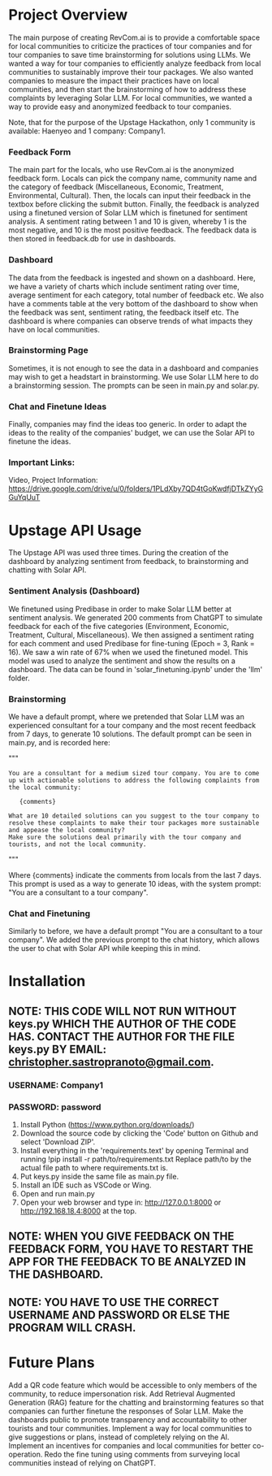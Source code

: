 # Project Overview

The main purpose of creating RevCom.ai is to provide a comfortable space for local communities to criticize the practices of tour companies and for tour companies to save time brainstorming for solutions using LLMs. We wanted a way for tour companies to efficiently analyze feedback from local communities to sustainably improve their tour packages. We also wanted companies to measure the impact their practices have on local communities, and then start the brainstorming of how to address these complaints by leveraging Solar LLM. For local communities, we wanted a way to provide easy and anonymized feedback to tour companies. 

Note, that for the purpose of the Upstage Hackathon, only 1 community is available: Haenyeo and 1 company: Company1.

### Feedback Form

The main part for the locals, who use RevCom.ai is the anonymized feedback form. Locals can pick the company name, community name and the category of feedback (Miscellaneous, Economic, Treatment, Environmental, Cultural). Then, the locals can input their feedback in the textbox before clicking the submit button. Finally, the feedback is analyzed using a finetuned version of Solar LLM which is finetuned for sentiment analysis. A sentiment rating between 1 and 10 is given, whereby 1 is the most negative, and 10 is the most positive feedback. The feedback data is then stored in feedback.db for use in dashboards.

### Dashboard

The data from the feedback is ingested and shown on a dashboard. Here, we have a variety of charts which include sentiment rating over time, average sentiment for each category, total number of feedback etc. We also have a comments table at the very bottom of the dashboard to show when the feedback was sent, sentiment rating, the feedback itself etc. The dashboard is where companies can observe trends of what impacts they have on local communities.

### Brainstorming Page

Sometimes, it is not enough to see the data in a dashboard and companies may wish to get a headstart in brainstorming. We use Solar LLM here to do a brainstorming session. The prompts can be seen in main.py and solar.py.

### Chat and Finetune Ideas

Finally, companies may find the ideas too generic. In order to adapt the ideas to the reality of the companies' budget, we can use the Solar API to finetune the ideas. 

### Important Links:

Video, Project Information: https://drive.google.com/drive/u/0/folders/1PLdXby7QD4tGoKwdfjDTkZYyGGuYqUuT

# Upstage API Usage

The Upstage API was used three times. During the creation of the dashboard by analyzing sentiment from feedback, to brainstorming and chatting with Solar API.

### Sentiment Analysis (Dashboard)

We finetuned using Predibase in order to make Solar LLM better at sentiment analysis. We generated 200 comments from ChatGPT to simulate feedback for each of the five categories (Environment, Economic, Treatment, Cultural, Miscellaneous). We then assigned a sentiment rating for each comment and used Predibase for fine-tuning (Epoch = 3, Rank = 16). We saw a win rate of 67% when we used the finetuned model. This model was used to analyze the sentiment and show the results on a dashboard. The data can be found in 'solar_finetuning.ipynb' under the 'llm' folder.

### Brainstorming

We have a default prompt, where we pretended that Solar LLM was an experienced consultant for a tour company and the most recent feedback from 7 days, to generate 10 solutions. The default prompt can be seen in main.py, and is recorded here:

"""

    You are a consultant for a medium sized tour company. You are to come up with actionable solutions to address the following complaints from the local community:

       {comments}

    What are 10 detailed solutions can you suggest to the tour company to resolve these complaints to make their tour packages more sustainable and appease the local community? 
    Make sure the solutions deal primarily with the tour company and tourists, and not the local community. 
"""

Where {comments} indicate the comments from locals from the last 7 days. This prompt is used as a way to generate 10 ideas, with the system prompt: "You are a consultant to a tour company".

### Chat and Finetuning

Similarly to before, we have a default prompt "You are a consultant to a tour company". We added the previous prompt to the chat history, which allows the user to chat with Solar API while keeping this in mind.

# Installation

## NOTE: THIS CODE WILL NOT RUN WITHOUT keys.py WHICH THE AUTHOR OF THE CODE HAS. CONTACT THE AUTHOR FOR THE FILE keys.py BY EMAIL: christopher.sastropranoto@gmail.com.

### USERNAME: Company1
### PASSWORD: password

1) Install Python (https://www.python.org/downloads/)
2) Download the source code by clicking the 'Code' button on Github and select 'Download ZIP'.
2) Install everything in the 'requirements.text' by opening Terminal and running !pip install -r path/to/requirements.txt
    Replace path/to by the actual file path to where requirements.txt is.
3) Put keys.py inside the same file as main.py file.
4) Install an IDE such as VSCode or Wing.
5) Open and run main.py
6) Open your web browser and type in: http://127.0.0.1:8000 or http://192.168.18.4:8000 at the top.

## NOTE: WHEN YOU GIVE FEEDBACK ON THE FEEDBACK FORM, YOU HAVE TO RESTART THE APP FOR THE FEEDBACK TO BE ANALYZED IN THE DASHBOARD.
## NOTE: YOU HAVE TO USE THE CORRECT USERNAME AND PASSWORD OR ELSE THE PROGRAM WILL CRASH.

# Future Plans

Add a QR code feature which would be accessible to only members of the community, to reduce impersonation risk.
Add Retrieval Augmented Generation (RAG) feature for the chatting and brainstorming features so that companies can further finetune the responses of Solar LLM.
Make the dashboards public to promote transparency and accountability to other tourists and tour communities. 
Implement a way for local communities to give suggestions or plans, instead of completely relying on the AI.
Implement an incentives for companies and local communities for better co-operation.
Redo the fine tuning using comments from surveying local communities instead of relying on ChatGPT.
